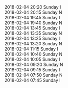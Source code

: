 2018-02-04 20:20 Sunday  I  
2018-02-04 20:15 Sunday  N  
2018-02-04 19:45 Sunday  I  
2018-02-04 19:40 Sunday  N  
2018-02-04 13:45 Sunday  I  
2018-02-04 13:35 Sunday  N  
2018-02-04 13:25 Sunday  I  
2018-02-04 13:20 Sunday  N  
2018-02-04 11:15 Sunday  I  
2018-02-04 10:40 Sunday  N  
2018-02-04 10:05 Sunday  I  
2018-02-04 09:20 Sunday  N  
2018-02-04 09:15 Sunday  I  
2018-02-04 07:50 Sunday  N  
2018-02-04 07:45 Sunday  I  
